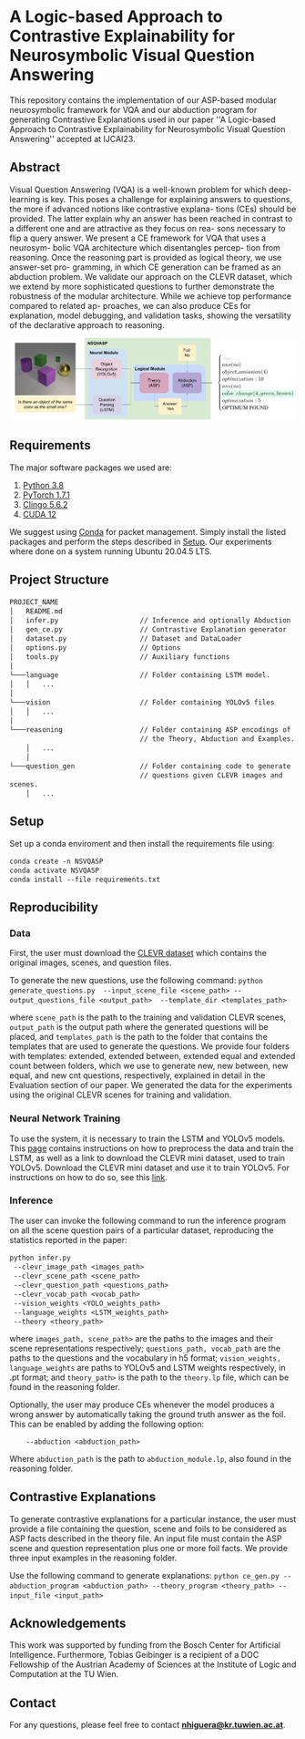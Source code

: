 # A Logic-based Approach to Contrastive Explainability for Neurosymbolic Visual Question Answering

This repository contains the implementation of our ASP-based modular neurosymbolic framework for VQA
and our abduction program for generating Contrastive Explanations used in our paper ''A Logic-based Approach to Contrastive Explainability for Neurosymbolic Visual Question Answering'' accepted at IJCAI23.

## Abstract

Visual Question Answering (VQA) is a well-known
problem for which deep-learning is key. This poses
a challenge for explaining answers to questions, the
more if advanced notions like contrastive explana-
tions (CEs) should be provided. The latter explain
why an answer has been reached in contrast to a
different one and are attractive as they focus on rea-
sons necessary to flip a query answer. We present
a CE framework for VQA that uses a neurosym-
bolic VQA architecture which disentangles percep-
tion from reasoning. Once the reasoning part is
provided as logical theory, we use answer-set pro-
gramming, in which CE generation can be framed
as an abduction problem. We validate our approach
on the CLEVR dataset, which we extend by more
sophisticated questions to further demonstrate the
robustness of the modular architecture. While we
achieve top performance compared to related ap-
proaches, we can also produce CEs for explanation,
model debugging, and validation tasks, showing the
versatility of the declarative approach to reasoning.

![alt text](framework.png "NSVQASP Framework")

## Requirements

The major software packages we used are:

1. [Python 3.8](https://www.python.org/)
2. [PyTorch 1.7.1](https://pytorch.org/)
3. [Clingo 5.6.2](https://potassco.org/clingo/)
4. [CUDA 12](https://developer.nvidia.com/cuda-downloads)

We suggest using [Conda](https://docs.conda.io/en/latest/) for packet management.
Simply install the listed packages and perform the steps described in [Setup](#setup).
Our experiments where done on a system running Ubuntu 20.04.5 LTS.

## Project Structure

```
PROJECT_NAME
│   README.md
│   infer.py                    // Inference and optionally Abduction
│   gen_ce.py                   // Contrastive Explanation generator
│   dataset.py                  // Dataset and DataLoader
│   options.py                  // Options
│   tools.py                    // Auxiliary functions
│
└───language                    // Folder containing LSTM model.
│   │   ...
│
└───vision                      // Folder containing YOLOv5 files
│   │   ...
│
└───reasoning                   // Folder containing ASP encodings of
                                // the Theory, Abduction and Examples.
    │   ...
    │
└───question_gen                // Folder containing code to generate
                                // questions given CLEVR images and scenes.
    │   ...
```

## Setup

Set up a conda enviroment and then install the requirements file using:

```
conda create -n NSVQASP
conda activate NSVQASP
conda install --file requirements.txt
```

## Reproducibility

### Data

First, the user must download the [CLEVR dataset](https://cs.stanford.edu/people/jcjohns/clevr) which contains the original images, scenes, and question files.

To generate the new questions, use the following command:
`python generate_questions.py  --input_scene_file <scene_path> --output_questions_file <output_path>  --template_dir <templates_path>`

where `scene_path` is the path to the training and validation CLEVR scenes, `output_path` is the output path where the generated questions will be placed, and `templates_path` is the path to the folder that contains the templates that are used to generate the questions.
We provide four folders with templates: extended, extended between, extended equal and extended count between folders, which we use to generate new, new between, new equal, and new cnt questions, respectively, explained in detail in the Evaluation section of our paper.
We generated the data for the experiments using the original CLEVR scenes for training and validation.

### Neural Network Training

To use the system, it is necessary to train the LSTM and YOLOv5 models.
This [page](https://github.com/kexinyi/ns-vqa) contains instructions on how to preprocess the data and train the LSTM, as well as a link to download the CLEVR mini dataset, used to train YOLOv5.
Download the CLEVR mini dataset and use it to train YOLOv5.
For instructions on how to do so, see this [link](https://github.com/ultralytics/yolov5).

### Inference

The user can invoke the following command to run the inference program on all the scene question pairs of a particular dataset, reproducing the statistics reported in the paper:

```
python infer.py
 --clevr_image_path <images_path>
 --clevr_scene_path <scene_path>
 --clevr_question_path <questions_path>
 --clevr_vocab_path <vocab_path>
 --vision_weights <YOLO_weights_path>
 --language_weights <LSTM_weights_path>
 --theory <theory_path>
```

where `images_path, scene_path>` are the paths to the images and their scene representations respectively;
`questions_path, vocab_path` are the paths to the questions and the vocabulary in h5 format;
`vision_weights, language_weights` are paths to YOLOv5 and LSTM weights respectively, in .pt format; and
`theory_path>` is the path to the `theory.lp` file, which can be found in the reasoning folder.

Optionally, the user may produce CEs whenever the model produces a wrong answer by automatically taking the ground truth answer as the foil.
This can be enabled by adding the following option:

```
    --abduction <abduction_path>
```

Where `abduction_path` is the path to `abduction_module.lp`, also found in the reasoning folder.

## Contrastive Explanations

To generate contrastive explanations for a particular instance, the user must provide a file
containing the question, scene and foils to be considered as ASP facts described in the theory file.
An input file must contain the ASP scene and question representation plus one or more foil facts.
We provide three input examples in the reasoning folder.

Use the following command to generate explanations:
`python ce_gen.py --abduction_program <abduction_path> --theory_program <theory_path> --input_file <input_path>`

<!-- Additionally, the user may provide custom weights for the change rules in the abduction file by including
weight facts of the form `weigth(change_operation, cost).`, where change_operation is one of the changes implemented in the abduction file and cost is the custom cost assigned to it.  -->

## Acknowledgements

This work was supported by funding from the Bosch Center
for Artificial Intelligence. Furthermore, Tobias Geibinger is
a recipient of a DOC Fellowship of the Austrian Academy of
Sciences at the Institute of Logic and Computation at the TU
Wien.

## Contact

For any questions, please feel free to contact **nhiguera@kr.tuwien.ac.at**.